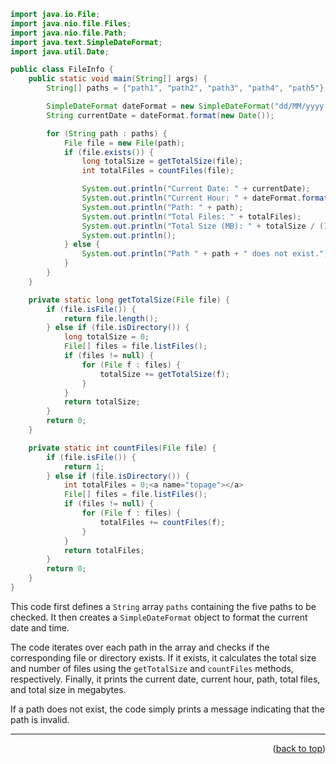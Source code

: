 <a name="topage"></a>

```java
import java.io.File;
import java.nio.file.Files;
import java.nio.file.Path;
import java.text.SimpleDateFormat;
import java.util.Date;

public class FileInfo {
    public static void main(String[] args) {
        String[] paths = {"path1", "path2", "path3", "path4", "path5"};

        SimpleDateFormat dateFormat = new SimpleDateFormat("dd/MM/yyyy hh:mm:ss");
        String currentDate = dateFormat.format(new Date());

        for (String path : paths) {
            File file = new File(path);
            if (file.exists()) {
                long totalSize = getTotalSize(file);
                int totalFiles = countFiles(file);

                System.out.println("Current Date: " + currentDate);
                System.out.println("Current Hour: " + dateFormat.format(new Date()).substring(11));
                System.out.println("Path: " + path);
                System.out.println("Total Files: " + totalFiles);
                System.out.println("Total Size (MB): " + totalSize / (1024 * 1024));
                System.out.println();
            } else {
                System.out.println("Path " + path + " does not exist.");
            }
        }
    }

    private static long getTotalSize(File file) {
        if (file.isFile()) {
            return file.length();
        } else if (file.isDirectory()) {
            long totalSize = 0;
            File[] files = file.listFiles();
            if (files != null) {
                for (File f : files) {
                    totalSize += getTotalSize(f);
                }
            }
            return totalSize;
        }
        return 0;
    }

    private static int countFiles(File file) {
        if (file.isFile()) {
            return 1;
        } else if (file.isDirectory()) {
            int totalFiles = 0;<a name="topage"></a>
            File[] files = file.listFiles();
            if (files != null) {
                for (File f : files) {
                    totalFiles += countFiles(f);
                }
            }
            return totalFiles;
        }
        return 0;
    }
}
```

This code first defines a `String` array `paths` containing the five paths to be checked. It then creates a `SimpleDateFormat` object to format the current date and time.

The code iterates over each path in the array and checks if the corresponding file or directory exists. If it exists, it calculates the total size and number of files using the `getTotalSize` and `countFiles` methods, respectively. Finally, it prints the current date, current hour, path, total files, and total size in megabytes.

If a path does not exist, the code simply prints a message indicating that the path is invalid.


----

<p align="right">(<a href="#topage">back to top</a>)</p>
<br/>
<br/>
